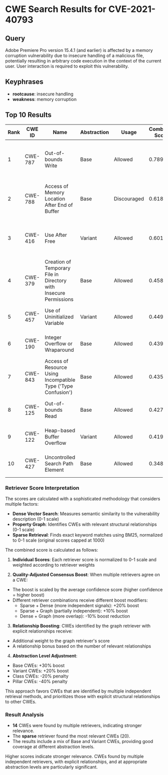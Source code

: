 # CWE Search Results for CVE-2021-40793

## Query
Adobe Premiere Pro version 15.4.1 (and earlier) is affected by a memory corruption vulnerability due to insecure handling of a malicious file, potentially resulting in arbitrary code execution in the context of the current user. User interaction is required to exploit this vulnerability.            
        
## Keyphrases
- **rootcause**: insecure handling
- **weakness**: memory corruption

## Top 10 Results

| Rank | CWE ID | Name | Abstraction | Usage | Combined Score | Retrievers | Individual Scores |
|------|--------|------|-------------|-------|---------------|------------|-------------------|
| 1 | CWE-787 | Out-of-bounds Write | Base | Allowed | 0.7894 | dense, sparse, graph | dense: 0.526, sparse: 0.462, graph: 0.733 |
| 2 | CWE-788 | Access of Memory Location After End of Buffer | Base | Discouraged | 0.6187 | dense, sparse, graph | dense: 0.561, sparse: 0.611, graph: 0.617 |
| 3 | CWE-416 | Use After Free | Variant | Allowed | 0.6018 | dense, sparse, graph | dense: 0.475, sparse: 0.358, graph: 0.586 |
| 4 | CWE-379 | Creation of Temporary File in Directory with Insecure Permissions | Base | Allowed | 0.4587 | dense, sparse | dense: 0.472, sparse: 0.389 |
| 5 | CWE-457 | Use of Uninitialized Variable | Variant | Allowed | 0.4491 | sparse, graph | sparse: 0.392, graph: 0.734 |
| 6 | CWE-190 | Integer Overflow or Wraparound | Base | Allowed | 0.4393 | dense, sparse | dense: 0.465, sparse: 0.361 |
| 7 | CWE-843 | Access of Resource Using Incompatible Type ('Type Confusion') | Base | Allowed | 0.4355 | dense, sparse | dense: 0.468, sparse: 0.352 |
| 8 | CWE-125 | Out-of-bounds Read | Base | Allowed | 0.4274 | dense, sparse | dense: 0.460, sparse: 0.345 |
| 9 | CWE-122 | Heap-based Buffer Overflow | Variant | Allowed | 0.4199 | dense, sparse | dense: 0.458, sparse: 0.395 |
| 10 | CWE-427 | Uncontrolled Search Path Element | Base | Allowed | 0.3482 | dense, sparse | dense: 0.461, sparse: 0.205 |



### Retriever Score Interpretation
The scores are calculated with a sophisticated methodology that considers multiple factors:

- **Dense Vector Search**: Measures semantic similarity to the vulnerability description (0-1 scale)
- **Property Graph**: Identifies CWEs with relevant structural relationships (0-1 scale)
- **Sparse Retrieval**: Finds exact keyword matches using BM25, normalized to 0-1 scale (original scores capped at 1000)

The combined score is calculated as follows:

1. **Individual Scores**: Each retriever score is normalized to 0-1 scale and weighted according to retriever weights

2. **Quality-Adjusted Consensus Boost**: When multiple retrievers agree on a CWE:
- The boost is scaled by the average confidence score (higher confidence = higher boost)
- Different retriever combinations receive different boost modifiers:
    - Sparse + Dense (more independent signals): +20% boost
    - Sparse + Graph (partially independent): +10% boost  
    - Dense + Graph (more overlap): -10% boost reduction

3. **Relationship Boosting**: CWEs identified by the graph retriever with explicit relationships receive:
- Additional weight to the graph retriever's score
- A relationship bonus based on the number of relevant relationships

4. **Abstraction Level Adjustment**:
- Base CWEs: +30% boost
- Variant CWEs: +20% boost
- Class CWEs: -20% penalty
- Pillar CWEs: -40% penalty

This approach favors CWEs that are identified by multiple independent retrieval methods, and prioritizes those with explicit structural relationships to other CWEs.


### Result Analysis
- **14** CWEs were found by multiple retrievers, indicating stronger relevance.
- The **sparse** retriever found the most relevant CWEs (20).
- The results include a mix of Base and Variant CWEs, providing good coverage at different abstraction levels.

Higher scores indicate stronger relevance. CWEs found by multiple independent retrievers, with explicit relationships, and at appropriate abstraction levels are particularly significant.
